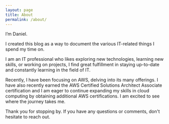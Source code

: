 ```yaml
---
layout: page
title: About
permalink: /about/
---
```

I’m Daniel.

I created this blog as a way to document the various IT-related things I spend my time on.

I am an IT professional who likes exploring new technologies, learning new skills, or working on projects, I find great fulfillment in staying up-to-date and constantly learning in the field of IT. 

Recently, I have been focusing on AWS, delving into its many offerings. I have also recently earned the AWS Certified Solutions Architect Associate certification and  I am eager to continue expanding my skills in cloud computing by obtaining additional AWS certifications. I am excited to see where the journey takes me.

Thank you for stopping by. If you have any questions or comments, don't hesitate to reach out.